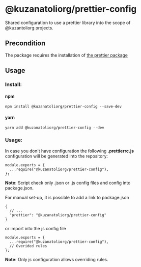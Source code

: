 # @kuzanatoliorg/prettier-config

Shared configuration to use a prettier library into the scope of @kuzantoliorg projects.

## Precondition

The package requires the installation of [the prettier package](https://www.npmjs.com/package/prettier)

## Usage

### Install:

#### npm

```
npm install @kuzanatoliorg/prettier-config --save-dev
```

#### yarn

```
yarn add @kuzanatoliorg/prettier-config --dev
```

### Usage:

In case you don't have configuration the following **.prettierrc.js** configuration will be generated into the repository:

    module.exports = {
      ...require("@kuzanatoliorg/prettier-config"),
    };

**Note:** Script check only .json or .js config files and config into package.json.

For manual set-up, it is possible to add a link to package.json

    {
      // ...
      "prettier": "@kuzanatoliorg/prettier-config"
    }

or import into the js config file

    module.exports = {
      ...require("@kuzanatoliorg/prettier-config"),
      // Overided rules
    };

**Note:** Only js configuration allows overriding rules.
